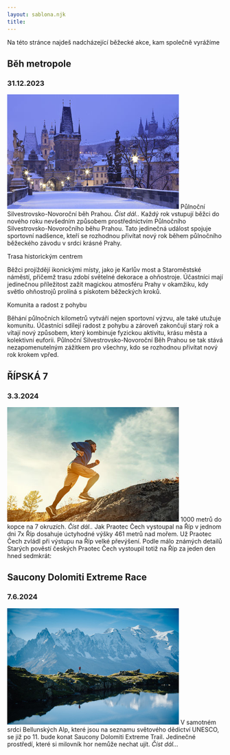 ```yaml
---
layout: sablona.njk
title: 
---
```



Na této stránce najdeš nadcházející běžecké akce, kam společně vyrážíme  

## Běh metropole
### 31.12.2023

![zimní Praha](/images/prague.jpg)
Půlnoční Silvestrovsko-Novoroční běh Prahou.
*Číst dál..*
Každý rok vstupují běžci do nového roku nevšedním způsobem prostřednictvím Půlnočního Silvestrovsko-Novoročního běhu Prahou. Tato jedinečná událost spojuje sportovní nadšence, kteří se rozhodnou přivítat nový rok během půlnočního běžeckého závodu v srdci krásné Prahy.

Trasa historickým centrem 

Běžci projíždějí ikonickými místy, jako je Karlův most a Staroměstské náměstí, přičemž trasu zdobí světelné dekorace a ohňostroje. Účastníci mají jedinečnou příležitost zažít magickou atmosféru Prahy v okamžiku, kdy světlo ohňostrojů prolíná s pískotem běžeckých kroků.

Komunita a radost z pohybu

Běhání půlnočních kilometrů vytváří nejen sportovní výzvu, ale také utužuje komunitu. Účastníci sdílejí radost z pohybu a zároveň zakončují starý rok a vítají nový způsobem, který kombinuje fyzickou aktivitu, krásu města a kolektivní euforii. Půlnoční Silvestrovsko-Novoroční Běh Prahou se tak stává nezapomenutelným zážitkem pro všechny, kdo se rozhodnou přivítat nový rok krokem vpřed.


## ŘÍPSKÁ 7
### 3.3.2024

![Říp](/images/uphill.jpg)
1000 metrů do kopce na 7 okruzích.
*Číst dál..*
Jak Praotec Čech vystoupal na Říp v jednom dni 7x
Říp dosahuje úctyhodné výšky 461 metrů nad mořem. Už Praotec Čech zvládl při výstupu na Říp velké převýšení. Podle málo známých detailů Starých pověstí českých Praotec Čech vystoupil totiž na Říp za jeden den hned sedmkrát:




## Saucony Dolomiti Extreme Race 
### 7.6.2024

![Extreme Race](/images/zasnezene-hory.jpg)
V samotném srdci Bellunských Alp, které jsou na seznamu světového dědictví UNESCO, se již po 11. bude konat Saucony Dolomiti Extreme Trail. Jedinečné prostředí, které si milovník hor nemůže nechat ujít. *Číst dál...*

